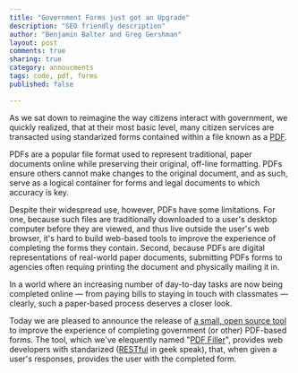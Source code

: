 ```yaml
---
title: "Government Forms just got an Upgrade"
description: "SEO friendly description"
author: "Benjamin Balter and Greg Gershman"
layout: post
comments: true
sharing: true
category: annoucments
tags: code, pdf, forms
published: false

---
```


As we sat down to reimagine the way citizens interact with government, we quickly realized, that at their most basic level, many citizen services are transacted using standarized forms contained within a file known as a  [PDF](http://en.wikipedia.org/wiki/Portable_Document_Format).

PDFs are a popular file format used to represent traditional, paper documents online while preserving their original, off-line formatting. PDFs ensure others cannot make changes to the original document, and as such, serve as a logical container for forms and legal documents to which accuracy is key.

Despite their widespread use, however, PDFs have some limitations. For one, because such files are traditionally downloaded to a user's desktop computer before they are viewed, and thus live outside the user's web browser, it's hard to build web-based tools to improve the experience of completing the forms they contain. Second, because PDFs are digital representations of real-world paper documents, submitting PDFs forms to agencies often requing printing the document and physically mailing it in.

In a world where an increasing number of day-to-day tasks are now being completed online — from paying bills to staying in touch with classmates — clearly, such a paper-based process deserves a closer look.

Today we are pleased to announce the release of [a small, open source tool](https://github.com/presidential-innovation-fellows/pdf-filler) to improve the experience of completing government (or other) PDF-based forms. The tool, which we've elequently named "[PDF Filler](https://github.com/presidential-innovation-fellows/pdf-filler)", provides web developers with standarized ([RESTful](http://en.wikipedia.org/wiki/Representational_state_transfer) in geek speak), that, when given a user's responses, provides the user with the completed form.

